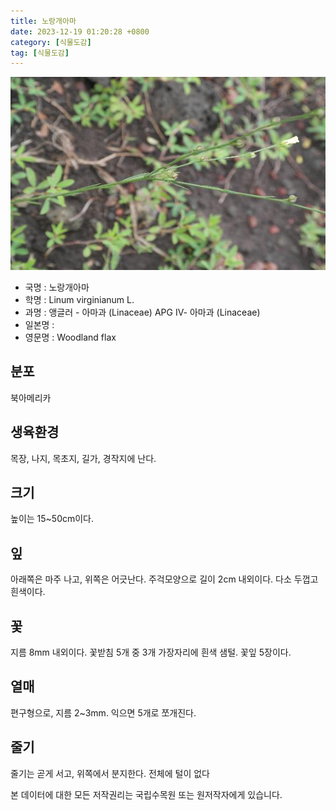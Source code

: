 ```yaml
---
title: 노랑개아마
date: 2023-12-19 01:20:28 +0800
category: [식물도감]
tag: [식물도감]
---
```




![노랑개아마](/assets/img/fileUpload/plants/basic/Linaceae/Linum/1973/1973_20160725162215117files_th2.jpg)
- 국명 : 노랑개아마
- 학명 : Linum virginianum L.
- 과명 : 앵글러 - 아마과 (Linaceae) APG Ⅳ- 아마과 (Linaceae)
- 일본명 : 
- 영문명 : Woodland flax


## 분포
북아메리카
## 생육환경
목장, 나지, 목초지, 길가, 경작지에 난다.
## 크기
높이는 15~50cm이다.
## 잎
아래쪽은 마주 나고, 위쪽은 어긋난다. 주걱모양으로 길이 2cm 내외이다. 다소 두껍고 흰색이다.
## 꽃
지름 8mm 내외이다. 꽃받침 5개 중 3개 가장자리에 흰색 샘털. 꽃잎 5장이다.
## 열매
편구형으로, 지름 2~3mm. 익으면 5개로 쪼개진다.
## 줄기
줄기는 곧게 서고, 위쪽에서 분지한다. 전체에 털이 없다






본 데이터에 대한 모든 저작권리는 국립수목원 또는 원저작자에게 있습니다.
